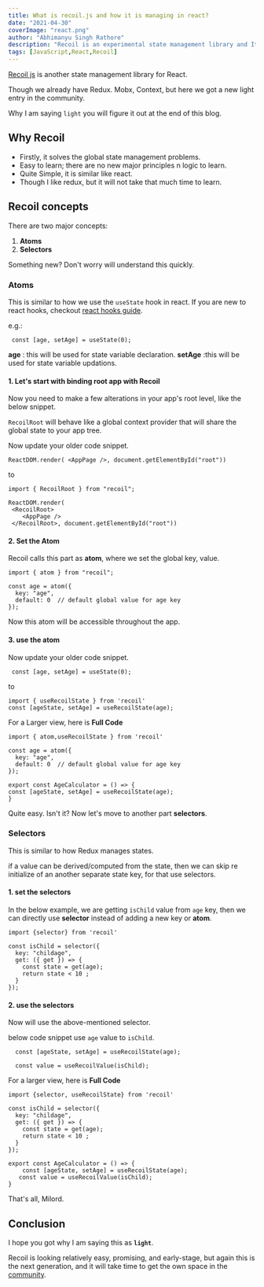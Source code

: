 ```yaml
---
title: What is recoil.js and how it is managing in react?
date: "2021-04-30"
coverImage: "react.png"
author: "Abhimanyu Singh Rathore"
description: "Recoil is an experimental state management library and It provides several capabilities that are difficult to achieve with React alone.In this article we learn about the recoil.js, and how it is managing state in react."
tags: [JavaScript,React,Recoil]
---
```


[Recoil js](https://recoiljs.org/ "Recoil js") is another state management library for React.

Though we already have Redux. Mobx, Context, but here we got a new light entry in the community.

Why I am saying `light` you will figure it out at the end of this blog.

## Why Recoil 

- Firstly, it solves the global state management problems.
- Easy to learn; there are no new major principles n logic to learn.
- Quite Simple, it is similar like react.
- Though I like redux, but it will not take that much time to learn.

## Recoil  concepts

There are two major concepts:
1. **Atoms** 
2. **Selectors**

Something new? Don't worry will understand this quickly.

### Atoms

 This is similar to how we use the `useState` hook in react. If you are new to react hooks, checkout [react hooks guide](https://www.loginradius.com/blog/async/react-hooks-guide/ "react hooks guide").

 e.g.:

```
 const [age, setAge] = useState(0);
```

**age** : this will be used for state variable declaration.
**setAge** :this will be used for state variable updations.

####  1. Let's start with binding root app with Recoil
Now you need to make a few alterations in your app's root level, like the below snippet.

`RecoilRoot` will behave like a global context provider that will share the global state to your app tree.

Now update your older code snippet.

```
ReactDOM.render( <AppPage />, document.getElementById("root"))
```
to 
```
import { RecoilRoot } from "recoil";

ReactDOM.render( 
 <RecoilRoot>
    <AppPage />
 </RecoilRoot>, document.getElementById("root"))
```
#### 2. Set the Atom

Recoil calls this part as **atom**, where we set the global key, value.

```
import { atom } from "recoil";

const age = atom({
  key: "age", 
  default: 0  // default global value for age key
});
```
Now this atom will be accessible throughout the app.

#### 3. use the atom


Now update your older code snippet.

```
 const [age, setAge] = useState(0);
```
to 

```
import { useRecoilState } from 'recoil'
const [ageState, setAge] = useRecoilState(age);
```

For a Larger view, here is **Full Code**
```
import { atom,useRecoilState } from 'recoil'

const age = atom({
  key: "age", 
  default: 0  // default global value for age key
});

export const AgeCalculator = () => {
const [ageState, setAge] = useRecoilState(age);
}
```


Quite easy. Isn't it?
Now let's move to another part **selectors**.

### Selectors

This is similar to how Redux manages states.

if a value can be derived/computed from the state, then we can skip re initialize of an another separate state key, for that use selectors.

#### 1. set the selectors

In the below example, we are getting `isChild` value from `age` key, then we can directly use **selector** instead of adding a new key or **atom**.

```
import {selector} from 'recoil'

const isChild = selector({
  key: "childage",
  get: ({ get }) => {
    const state = get(age);
    return state < 10 ;
  }
});
```

#### 2. use the selectors

Now will use the above-mentioned selector.

below code snippet use `age` value to `isChild`.
```
  const [ageState, setAge] = useRecoilState(age);

  const value = useRecoilValue(isChild);
```

For a larger view, here is **Full Code**
```
import {selector, useRecoilState} from 'recoil' 

const isChild = selector({
  key: "childage",
  get: ({ get }) => {
    const state = get(age);
    return state < 10 ;
  }
});

export const AgeCalculator = () => {
    const [ageState, setAge] = useRecoilState(age);
   const value = useRecoilValue(isChild);
}
```

That's all, Milord.

## Conclusion

I hope you got why I am saying this as **`light`**.

Recoil is looking relatively easy, promising, and early-stage, but again this is the next generation, and it will take time to get the own space in the <a href="https://community.loginradius.com/">community</a>.  
